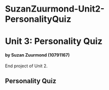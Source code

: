 # SuzanZuurmond-Unit2-PersonalityQuiz

# Unit 3: Personality Quiz
#### by Suzan Zuurmond (10791167)
End project of Unit 2. 

## Personality Quiz
